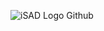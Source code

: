 ![iSAD Logo Github](https://github.com/sirx2713/Crazy_8_Cards_D23/assets/122817303/31fa730f-9b6c-415c-aaa7-8a5b3d192109)
